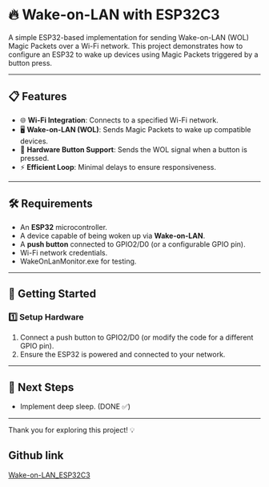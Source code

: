 # 🔥 Wake-on-LAN with ESP32C3

A simple ESP32-based implementation for sending Wake-on-LAN (WOL) Magic Packets over a Wi-Fi network. This project demonstrates how to configure an ESP32 to wake up devices using Magic Packets triggered by a button press.

---

## 📋 Features

- 🌐 **Wi-Fi Integration**: Connects to a specified Wi-Fi network.
- 🖥️ **Wake-on-LAN (WOL)**: Sends Magic Packets to wake up compatible devices.
- 🔘 **Hardware Button Support**: Sends the WOL signal when a button is pressed.
- ⚡ **Efficient Loop**: Minimal delays to ensure responsiveness.

---

## 🛠️ Requirements

- An **ESP32** microcontroller.
- A device capable of being woken up via **Wake-on-LAN**.
- A **push button** connected to GPIO2/D0 (or a configurable GPIO pin).
- Wi-Fi network credentials.
- WakeOnLanMonitor.exe for testing.

---

## 🚀 Getting Started

### 1️⃣ Setup Hardware

1. Connect a push button to GPIO2/D0 (or modify the code for a different GPIO pin).
2. Ensure the ESP32 is powered and connected to your network.

---

## 🎯 **Next Steps**
- Implement deep sleep. (DONE ✅)

---

Thank you for exploring this project! 💡

## Github link

[Wake-on-LAN_ESP32C3](https://github.com/manoper93/Wake-on-LAN_ESP32C3)
